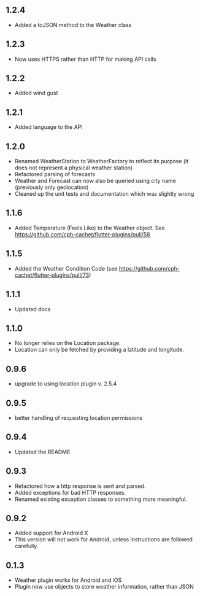 ## 1.2.4
* Added a toJSON method to the Weather class

## 1.2.3
* Now uses HTTPS rather than HTTP for making API calls

## 1.2.2
* Added wind gust

## 1.2.1
* Added language to the API

## 1.2.0
* Renamed WeatherStation to WeatherFactory to reflect its purpose (it does not represent a physical weather station)
* Refactored parsing of forecasts
* Weather and Forecast can now also be queried using city name (previously only geolocation)
* Cleaned up the unit tests and documentation which was slightly wrong

## 1.1.6
* Added Temperature (Feels Like) to the Weather object. See https://github.com/cph-cachet/flutter-plugins/pull/58

## 1.1.5
* Added the Weather Condition Code (see https://github.com/cph-cachet/flutter-plugins/pull/73)


## 1.1.1
* Updated docs

## 1.1.0
* No longer relies on the Location package.
* Location can only be fetched by providing a latitude and longitude.

## 0.9.6
* upgrade to using location plugin v. 2.5.4


## 0.9.5
* better handling of requesting location permissions

## 0.9.4
* Updated the README

## 0.9.3
* Refactored how a http response is sent and parsed.
* Added exceptions for bad HTTP responses.
* Renamed existing exception classes to something more meaningful.

## 0.9.2
* Added support for Android X
* This version will not work for Android, unless instructions are followed carefully.

## 0.1.3
* Weather plugin works for Android and iOS
* Plugin now use objects to store weather information, rather than JSON


